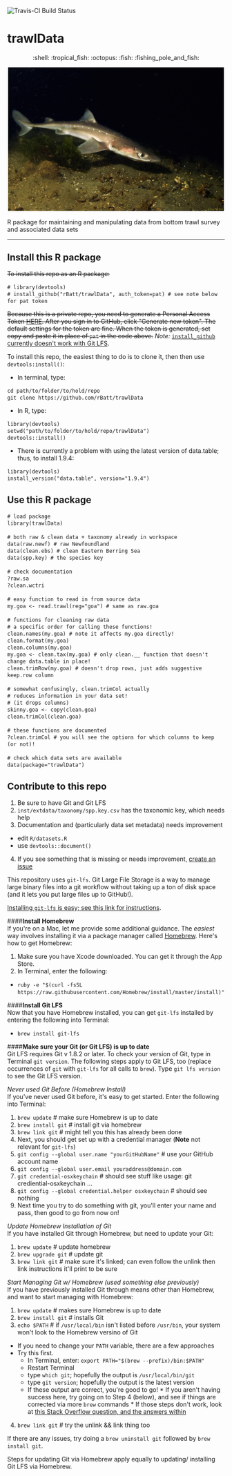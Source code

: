 ![Travis-CI Build Status](https://magnum.travis-ci.com/rBatt/trawlData.svg?token=ZmFLF6sygbxo9Je63ydg&branch=master)


# trawlData
<p align="center">
 :shell: :tropical_fish: :octopus: :fish: :fishing_pole_and_fish: 
</p>

<!--![Random Trawl Species](./inst/extdata/taxPictures/Squalus acanthias.jpg?raw=TRUE)-->
<p align="center">
<img src="./inst/extdata/taxPictures/Squalus acanthias.jpg?raw=TRUE", width="500">
</p>


R package for maintaining and manipulating data from bottom trawl survey and associated data sets

---


## Install this R package
~~To install this repo as an R package:~~  
```{r}
# library(devtools)
# install_github("rBatt/trawlData", auth_token=pat) # see note below for pat token
```
~~Because this is a private repo, you need to generate a Personal Access Token [HERE](https://github.com/settings/tokens). After you sign in to GitHub, click "Generate new token". The default settings for the token are fine. When the token is generated, set copy and paste it in place of `pat` in the code above.~~ *Note:* [`install_github` currently doesn't work with Git LFS](https://github.com/hadley/devtools/issues/889).  

To install this repo, the easiest thing to do is to clone it, then then use `devtools:install()`:  
 - In terminal, type:  
 ```
cd path/to/folder/to/hold/repo
git clone https://github.com/rBatt/trawlData
 ```  
 - In R, type:  
```{r}
library(devtools)
setwd("path/to/folder/to/hold/repo/trawlData")
devtools::install()
```
 - There is currently a problem with using the latest version of data.table; thus, to install 1.9.4:
 ```{r}
 library(devtools)
 install_version("data.table", version="1.9.4")
 ```
 
## Use this R package
```{r}
# load package
library(trawlData)

# both raw & clean data + taxonomy already in workspace
data(raw.newf) # raw Newfoundland
data(clean.ebs) # clean Eastern Berring Sea
data(spp.key) # the species key

# check documentation
?raw.sa
?clean.wctri

# easy function to read in from source data
my.goa <- read.trawl(reg="goa") # same as raw.goa

# functions for cleaning raw data
# a specific order for calling these functions!
clean.names(my.goa) # note it affects my.goa directly!
clean.format(my.goa)
clean.columns(my.goa)
my.goa <- clean.tax(my.goa) # only clean.__ function that doesn't change data.table in place!
clean.trimRow(my.goa) # doesn't drop rows, just adds suggestive keep.row column

# somewhat confusingly, clean.trimCol actually
# reduces information in your data set!
# (it drops columns)
skinny.goa <- copy(clean.goa)
clean.trimCol(clean.goa)

# these functions are documented
?clean.trimCol # you will see the options for which columns to keep (or not)!

# check which data sets are available
data(package="trawlData")
```

## Contribute to this repo
 1. Be sure to have Git and Git LFS  
 2. `inst/extdata/taxonomy/spp.key.csv` has the taxonomic key, which needs help  
 3. Documentation and (particularly data set metadata) needs improvement  
   - edit `R/datasets.R`
   - use `devtools::document()`
 4. If you see something that is missing or needs improvement, [create an issue](https://github.com/rBatt/trawlData/issues)

This repository uses `git-lfs`. Git Large File Storage is a way to manage large binary files into a git workflow without taking up a ton of disk space (and it lets you put large files up to GitHub!).

[Installing `git-lfs` is easy; see this link for instructions](https://git-lfs.github.com/). 

####**Install Homebrew**  
If you're on a Mac, let me provide some additional guidance. The *easiest* way involves installing it via a package manager called [Homebrew](http://brew.sh/). Here's how to get Homebrew:  
 1. Make sure you have Xcode downloaded. You can get it through the App Store.  
 2. In Terminal, enter the following: 
   - `ruby -e "$(curl -fsSL https://raw.githubusercontent.com/Homebrew/install/master/install)"`

####**Install Git LFS**  
Now that you have Homebrew installed, you can get `git-lfs` installed by entering the following into Terminal:  
 - `brew install git-lfs`
 
####**Make sure your Git (or Git LFS) is up to date**  
Git LFS requires Git v 1.8.2 or later. To check your version of Git, type in Terminal `git version`. The following steps apply to Git LFS, too (replace occurrences of `git` with `git-lfs` for all calls to  `brew`). Type `git lfs version` to see the Git LFS version.


*Never used Git Before (Homebrew Install)*  
If you've never used Git before, it's easy to get started. Enter the following into Terminal:  
 1. `brew update` # make sure Homebrew is up to date  
 2. `brew install git` # install git via homebrew  
 3. `brew link git` # might tell you this has already been done  
 4. Next, you should get set up with a credential manager (**Note** not relevant for `git-lfs`)  
   1. `git config --global user.name "yourGitHubName"` # use your GitHub account name  
   2. `git config --global user.email youraddress@domain.com`  
   3. `git credential-osxkeychain` # should see stuff like usage: git crediential-osxkeychain ...  
   4. `git config --global credential.helper osxkeychain` # should see nothing  
   5. Next time you try to do something with git, you'll enter your name and pass, then good to go from now on!  


*Update Homebrew Installation of Git*  
If you have installed Git through Homebrew, but need to update your Git:  
  1. `brew update` # update homebrew
  2. `brew upgrade git` # update git
  3. `brew link git` # make sure it's linked; can even follow the unlink then link instructions it'll print to be sure


*Start Managing Git w/ Homebrew (used something else previously)*  
If you have previously installed Git through means other than Homebrew, and want to start managing with Homebrew:  
 1. `brew update` # makes sure Homebrew is up to date
 2. `brew install git` # installs Git
 3. `echo $PATH` # if `/usr/local/bin` isn't listed before `/usr/bin`, your system won't look to the Homebrew versino of Git
   * If you need to change your `PATH` variable, there are a few approaches
   * Try this first. 
     * In Terminal, enter: `export PATH="$(brew --prefix)/bin:$PATH"`
     * Restart Terminal
     * type `which git`; hopefully the output is `/usr/local/bin/git`
     * type `git version`; hopefully the output is the latest version
     * If these output are correct, you're good to go!
    * If you aren't having success here, try going on to Step 4 (below), and see if things are corrected via more `brew` commands
    * If those steps don't work, look at [this Stack Overflow question, and the answers within](http://stackoverflow.com/questions/8957862/how-to-upgrade-git-to-latest-version-on-mac-os-x)  
 4. `brew link git` # try the unlink && link thing too
 
If there are any issues, try doing a `brew uninstall git` followed by `brew install git`.

Steps for updating Git via Homebrew apply equally to updating/ installing Git LFS via Homebrew.
